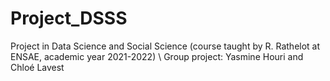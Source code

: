 # Project_DSSS
Project in Data Science and Social Science (course taught by R. Rathelot at ENSAE, academic year 2021-2022) \\
Group project: Yasmine Houri and Chloé Lavest


